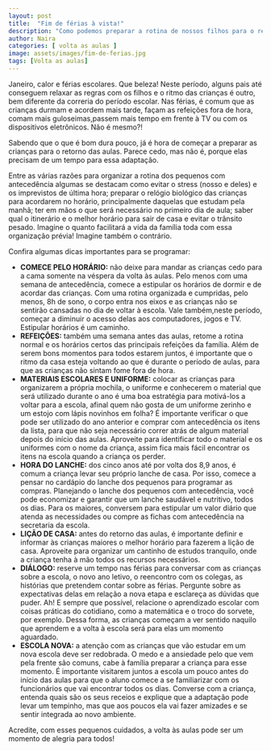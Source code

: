 ```yaml
---
layout: post
title:  "Fim de férias à vista!"
description: "Como podemos preparar a rotina de nossos filhos para o retorno às aulas?"
author: Naira
categories: [ volta as aulas ]
image: assets/images/fim-de-ferias.jpg
tags: [Volta as aulas]
---
```


Janeiro, calor e férias escolares. Que beleza! Neste período, alguns pais até conseguem relaxar as regras com os filhos e o ritmo das crianças é outro, bem diferente da correria do período escolar. Nas férias, é comum que as crianças durmam e acordem mais tarde, façam as refeições fora de hora, comam mais guloseimas,passem mais tempo em frente à TV ou com os dispositivos eletrônicos.  Não é mesmo?!

Sabendo que o que é bom dura pouco, já é hora de começar a preparar as crianças para o retorno das aulas. Parece cedo, mas não é, porque elas precisam de um tempo para essa adaptação.

Entre as várias razões para organizar a rotina dos pequenos com antecedência algumas se destacam como evitar o stress (nosso e deles) e os imprevistos de última hora; preparar o relógio biológico das crianças para acordarem no horário, principalmente daquelas que estudam pela manhã; ter em mãos o que será necessário no primeiro dia de aula; saber qual o itinerário e o melhor horário para sair de casa e evitar o trânsito pesado. Imagine o quanto facilitará a vida da família toda com essa organização prévia! Imagine também o contrário.  

Confira algumas dicas importantes para se programar:
  * **COMECE PELO HORÁRIO:** não deixe para mandar as crianças cedo para a cama somente na véspera da volta às aulas. Pelo menos com uma semana de antecedência, comece a estipular os horários de dormir e de acordar das crianças. Com uma rotina organizada e cumpridas, pelo menos, 8h de sono, o corpo entra nos eixos e as crianças não se sentirão cansadas no dia de voltar à escola. Vale também,neste período, começar a diminuir o acesso delas aos computadores, jogos e TV. Estipular horários é um caminho.
  * **REFEIÇÕES:** também uma semana antes das aulas, retome a rotina normal e os horários certos das principais refeições da família. Além de serem bons momentos para todos estarem juntos, é importante que o ritmo da casa esteja voltando ao que é durante o período de aulas, para que as crianças não sintam fome fora de hora.
  * **MATERIAIS ESCOLARES E UNIFORME:** colocar as crianças para organizarem a própria mochila, o uniforme e conhecerem o material que será utilizado durante o ano é uma boa estratégia para motivá-los a voltar para a escola, afinal quem não gosta de um uniforme zerinho e um estojo com lápis novinhos em folha? É importante verificar o que pode ser utilizado do ano anterior e comprar com antecedência os itens da lista, para que não seja necessário correr atrás de algum material depois do início das aulas. Aproveite para identificar todo o material e os uniformes com o nome da criança, assim fica mais fácil encontrar os itens na escola quando a criança os perder.
  * **HORA DO LANCHE:** dos cinco anos até por volta dos 8,9 anos, é comum a criança levar seu próprio lanche de casa. Por isso, comece a pensar no cardápio do lanche dos pequenos para programar as compras. Planejando o lanche dos pequenos com antecedência, você pode economizar e garantir que um lanche saudável e nutritivo, todos os dias. Para os maiores, conversem para estipular um valor diário que atenda as necessidades ou compre as fichas com antecedência na secretaria da escola. 
  * **LIÇÃO DE CASA:** antes do retorno das aulas, é importante definir e informar às crianças maiores o melhor horário para fazerem a lição de casa. Aproveite para organizar um cantinho de estudos tranquilo, onde a criança tenha à mão todos os recursos necessários. 
  * **DIÁLOGO:** reserve um tempo nas férias para conversar com as crianças sobre a escola, o novo ano letivo, o reencontro com os colegas, as histórias que pretendem contar sobre as férias. Pergunte sobre as expectativas delas em relação a nova etapa e esclareça as dúvidas que puder. Ah!  E sempre que possível,  relacione o aprendizado escolar com coisas práticas do cotidiano, como a matemática e o troco do sorvete, por exemplo. Dessa forma, as crianças começam a ver sentido naquilo que aprendem e a volta à escola será para elas um momento aguardado.
  * **ESCOLA NOVA:** a atenção com as crianças que vão estudar em um nova escola deve ser redobrada.  O medo e a ansiedade pelo que vem pela frente são comuns, cabe à família preparar a criança  para esse momento. É importante visitarem juntos a escola um pouco antes do início das aulas para que o aluno comece a se familiarizar com os funcionários que vai encontrar todos os dias. Converse com a criança, entenda quais são os seus receios e explique que a adaptação pode levar um tempinho, mas que aos poucos ela vai fazer amizades e se sentir integrada ao novo ambiente.

Acredite, com esses pequenos cuidados, a volta às aulas pode ser um momento de alegria para todos! 